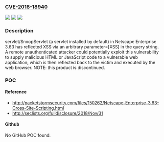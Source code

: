 ### [CVE-2018-18940](https://cve.mitre.org/cgi-bin/cvename.cgi?name=CVE-2018-18940)
![](https://img.shields.io/static/v1?label=Product&message=n%2Fa&color=blue)
![](https://img.shields.io/static/v1?label=Version&message=n%2Fa&color=blue)
![](https://img.shields.io/static/v1?label=Vulnerability&message=n%2Fa&color=brighgreen)

### Description

servlet/SnoopServlet (a servlet installed by default) in Netscape Enterprise 3.63 has reflected XSS via an arbitrary parameter=[XSS] in the query string. A remote unauthenticated attacker could potentially exploit this vulnerability to supply malicious HTML or JavaScript code to a vulnerable web application, which is then reflected back to the victim and executed by the web browser.  NOTE: this product is discontinued.

### POC

#### Reference
- http://packetstormsecurity.com/files/150262/Netscape-Enterprise-3.63-Cross-Site-Scripting.html
- http://seclists.org/fulldisclosure/2018/Nov/31

#### Github
No GitHub POC found.

